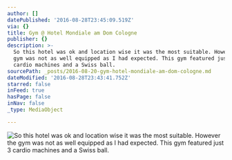 ```yaml
---
author: []
datePublished: '2016-08-28T23:45:09.519Z'
via: {}
title: Gym @ Hotel Mondiale am Dom Cologne
publisher: {}
description: >-
  So this hotel was ok and location wise it was the most suitable. However the
  gym was not as well equipped as I had expected. This gym featured just 3
  cardio machines and a Swiss ball.
sourcePath: _posts/2016-08-20-gym-hotel-mondiale-am-dom-cologne.md
dateModified: '2016-08-28T23:43:41.752Z'
starred: false
inFeed: true
hasPage: false
inNav: false
_type: MediaObject

---
```

![So this hotel was ok and location wise it was the most suitable. However the gym was not as well equipped as I had expected. This gym featured just 3 cardio machines and a Swiss ball.](https://s3-us-west-2.amazonaws.com/the-grid-img/p/a14f9f430978c64a78187ed48d2a0f8741179e2e.jpg)